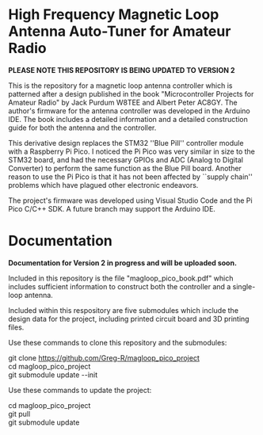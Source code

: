 # High Frequency Magnetic Loop Antenna Auto-Tuner for Amateur Radio

**PLEASE NOTE THIS REPOSITORY IS BEING UPDATED TO VERSION 2**

This is the repository for a magnetic loop antenna controller which is patterned after a design published in the book "Microcontroller Projects for Amateur Radio" by Jack Purdum W8TEE and Albert Peter AC8GY.  The author's firmware for the antenna controller was developed in the Arduino IDE.  The book includes a detailed information and a detailed construction guide for both the antenna and the controller.

This derivative design replaces the STM32 ''Blue Pill'' controller module with a Raspberry Pi Pico.  I noticed the Pi Pico was very similar in size to the STM32 board, and had the necessary GPIOs and ADC (Analog to Digital Converter) to perform the same function as the Blue Pill board.  Another reason to use the Pi Pico is that it has not been affected by ``supply chain'' problems which have plagued other electronic endeavors.  

The project's firmware was developed using Visual Studio Code and the Pi Pico C/C++ SDK.  A future branch may support the Arduino IDE.

# Documentation

**Documentation for Version 2 in progress and will be uploaded soon.**

Included in this repository is the file "magloop_pico_book.pdf" which includes sufficient information to construct both the controller and a single-loop antenna.

Included within this respository are five submodules which include the design data for the project, including printed circuit board and 3D printing files.

Use these commands to clone this repository and the submodules:

git clone https://github.com/Greg-R/magloop_pico_project  
cd magloop_pico_project  
git submodule update --init  

Use these commands to update the project:

cd magloop_pico_project  
git pull  
git submodule update  




